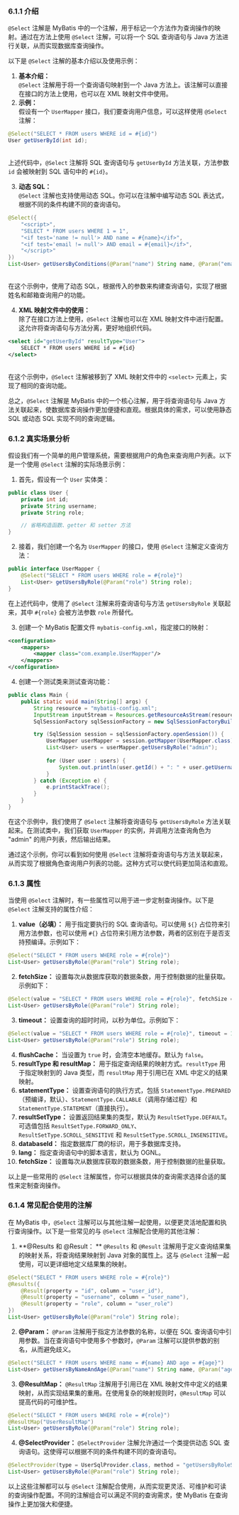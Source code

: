 <a name="SlnTz"></a>
### 6.1.1 介绍
`@Select` 注解是 MyBatis 中的一个注解，用于标记一个方法作为查询操作的映射。通过在方法上使用 `@Select` 注解，可以将一个 SQL 查询语句与 Java 方法进行关联，从而实现数据库查询操作。

以下是 `@Select` 注解的基本介绍以及使用示例：

1.  **基本介绍：**<br />`@Select` 注解用于将一个查询语句映射到一个 Java 方法上。该注解可以直接在接口的方法上使用，也可以在 XML 映射文件中使用。 
2.  **示例：**<br />假设有一个 `UserMapper` 接口，我们要查询用户信息，可以这样使用 `@Select` 注解： 
```java
@Select("SELECT * FROM users WHERE id = #{id}")
User getUserById(int id);
```
<br />上述代码中，`@Select` 注解将 SQL 查询语句与 `getUserById` 方法关联，方法参数 `id` 会被映射到 SQL 语句中的 `#{id}`。 

3.  **动态 SQL：**<br />`@Select` 注解也支持使用动态 SQL。你可以在注解中编写动态 SQL 表达式，根据不同的条件构建不同的查询语句。 
```java
@Select({
    "<script>",
    "SELECT * FROM users WHERE 1 = 1",
    "<if test='name != null'> AND name = #{name}</if>",
    "<if test='email != null'> AND email = #{email}</if>",
    "</script>"
})
List<User> getUsersByConditions(@Param("name") String name, @Param("email") String email);
```
<br />在这个示例中，使用了动态 SQL，根据传入的参数来构建查询语句，实现了根据姓名和邮箱查询用户的功能。 

4.  **XML 映射文件中的使用：**<br />除了在接口方法上使用，`@Select` 注解也可以在 XML 映射文件中进行配置。这允许将查询语句与方法分离，更好地组织代码。 
```xml
<select id="getUserById" resultType="User">
    SELECT * FROM users WHERE id = #{id}
</select>
```
<br />在这个示例中，`@Select` 注解被移到了 XML 映射文件中的 `<select>` 元素上，实现了相同的查询功能。 

总之，`@Select` 注解是 MyBatis 中的一个核心注解，用于将查询语句与 Java 方法关联起来，使数据库查询操作更加便捷和直观。根据具体的需求，可以使用静态 SQL 或动态 SQL 实现不同的查询逻辑。


<a name="MYEoZ"></a>
### 6.1.2 真实场景分析
假设我们有一个简单的用户管理系统，需要根据用户的角色来查询用户列表。以下是一个使用 `@Select` 注解的实际场景示例：

1. 首先，假设有一个 `User` 实体类：

```java
public class User {
    private int id;
    private String username;
    private String role;

    // 省略构造函数、getter 和 setter 方法
}
```

2. 接着，我们创建一个名为 `UserMapper` 的接口，使用 `@Select` 注解定义查询方法：

```java
public interface UserMapper {
    @Select("SELECT * FROM users WHERE role = #{role}")
    List<User> getUsersByRole(@Param("role") String role);
}
```

在上述代码中，使用了 `@Select` 注解来将查询语句与方法 `getUsersByRole` 关联起来，其中 `#{role}` 会被方法参数 `role` 所替代。

3. 创建一个 MyBatis 配置文件 `mybatis-config.xml`，指定接口的映射：

```xml
<configuration>
    <mappers>
        <mapper class="com.example.UserMapper"/>
    </mappers>
</configuration>
```

4. 创建一个测试类来测试查询功能：

```java
public class Main {
    public static void main(String[] args) {
        String resource = "mybatis-config.xml";
        InputStream inputStream = Resources.getResourceAsStream(resource);
        SqlSessionFactory sqlSessionFactory = new SqlSessionFactoryBuilder().build(inputStream);

        try (SqlSession session = sqlSessionFactory.openSession()) {
            UserMapper userMapper = session.getMapper(UserMapper.class);
            List<User> users = userMapper.getUsersByRole("admin");
            
            for (User user : users) {
                System.out.println(user.getId() + ": " + user.getUsername());
            }
        } catch (Exception e) {
            e.printStackTrace();
        }
    }
}
```

在这个示例中，我们使用了 `@Select` 注解将查询语句与 `getUsersByRole` 方法关联起来。在测试类中，我们获取 `UserMapper` 的实例，并调用方法查询角色为 "admin" 的用户列表，然后输出结果。

通过这个示例，你可以看到如何使用 `@Select` 注解将查询语句与方法关联起来，从而实现了根据角色查询用户列表的功能。这种方式可以使代码更加简洁和直观。

<a name="Qsw3Q"></a>
### 6.1.3 属性
当使用 `@Select` 注解时，有一些属性可以用于进一步定制查询操作。以下是 `@Select` 注解支持的属性介绍：

1.  **value（必填）：** 用于指定要执行的 SQL 查询语句。可以使用 `${}` 占位符来引用方法参数，也可以使用 `#{}` 占位符来引用方法参数，两者的区别在于是否支持预编译。示例如下： 
```java
@Select("SELECT * FROM users WHERE role = #{role}")
List<User> getUsersByRole(@Param("role") String role);
```
 

2.  **fetchSize：** 设置每次从数据库获取的数据条数，用于控制数据的批量获取。示例如下： 
```java
@Select(value = "SELECT * FROM users WHERE role = #{role}", fetchSize = 100)
List<User> getUsersByRole(@Param("role") String role);
```
 

3.  **timeout：** 设置查询的超时时间，以秒为单位。示例如下： 
```java
@Select(value = "SELECT * FROM users WHERE role = #{role}", timeout = 10)
List<User> getUsersByRole(@Param("role") String role);
```
 

4.  **flushCache：** 当设置为 `true` 时，会清空本地缓存。默认为 `false`。 
5.  **resultType 和 resultMap：** 用于指定查询结果的映射方式。`resultType` 用于指定映射到的 Java 类型，而 `resultMap` 用于引用已在 XML 中定义的结果映射。 
6.  **statementType：** 设置查询语句的执行方式，包括 `StatementType.PREPARED`（预编译，默认）、`StatementType.CALLABLE`（调用存储过程）和 `StatementType.STATEMENT`（直接执行）。 
7.  **resultSetType：** 设置返回结果集的类型，默认为 `ResultSetType.DEFAULT`。可选值包括 `ResultSetType.FORWARD_ONLY`、`ResultSetType.SCROLL_SENSITIVE` 和 `ResultSetType.SCROLL_INSENSITIVE`。 
8.  **databaseId：** 指定数据库厂商的标识，用于多数据库支持。 
9.  **lang：** 指定查询语句中的脚本语言，默认为 OGNL。 
10.  **fetchSize：** 设置每次从数据库获取的数据条数，用于控制数据的批量获取。 

以上是一些常用的 `@Select` 注解属性，你可以根据具体的查询需求选择合适的属性来定制查询操作。

<a name="zABjr"></a>
### 6.1.4 常见配合使用的注解
在 MyBatis 中，`@Select` 注解可以与其他注解一起使用，以便更灵活地配置和执行查询操作。以下是一些常见的与 `@Select` 注解配合使用的其他注解：

1. **@Results  和 @Result： ** `@Results` 和 `@Result` 注解用于定义查询结果集的映射关系，将查询结果映射到 Java 对象的属性上。这与 `@Select` 注解一起使用，可以更详细地定义结果集的映射。

```java
@Select("SELECT * FROM users WHERE role = #{role}")
@Results({
    @Result(property = "id", column = "user_id"),
    @Result(property = "username", column = "user_name"),
    @Result(property = "role", column = "user_role")
})
List<User> getUsersByRole(@Param("role") String role);
```

2. **@Param：** `@Param` 注解用于指定方法参数的名称，以便在 SQL 查询语句中引用参数。当在查询语句中使用多个参数时，`@Param` 注解可以提供参数的别名，从而避免歧义。

```java
@Select("SELECT * FROM users WHERE name = #{name} AND age = #{age}")
List<User> getUsersByNameAndAge(@Param("name") String name, @Param("age") int age);
```

3. **@ResultMap：** `@ResultMap` 注解用于引用已在 XML 映射文件中定义的结果映射，从而实现结果集的重用。在使用复杂的映射规则时，`@ResultMap` 可以提高代码的可维护性。

```java
@Select("SELECT * FROM users WHERE role = #{role}")
@ResultMap("UserResultMap")
List<User> getUsersByRole(@Param("role") String role);
```

4. **@SelectProvider：** `@SelectProvider` 注解允许通过一个类提供动态 SQL 查询语句。这使得可以根据不同的条件构建不同的查询语句。

```java
@SelectProvider(type = UserSqlProvider.class, method = "getUsersByRoleSql")
List<User> getUsersByRole(@Param("role") String role);
```

以上这些注解都可以与 `@Select` 注解配合使用，从而实现更灵活、可维护和可读的查询操作配置。不同的注解组合可以满足不同的查询需求，使 MyBatis 在查询操作上更加强大和便捷。
